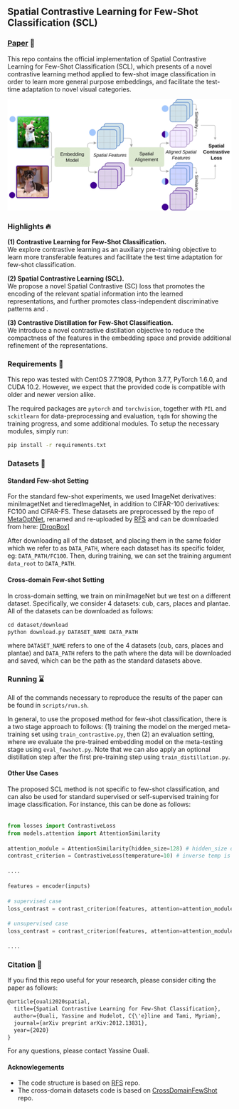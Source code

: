 ## Spatial Contrastive Learning for Few-Shot Classification (SCL)

### [Paper](https://arxiv.org/abs/2012.13831) :page_with_curl:

This repo contains the official implementation of Spatial Contrastive Learning for Few-Shot Classification (SCL), which presents
of a novel contrastive learning method applied to few-shot image classification in order to learn more general purpose embeddings,
and facilitate the test-time adaptation to novel visual categories.

<p align="center"><img src="image/SCL.jpg" width="550"></p>

### Highlights :fire:

**(1) Contrastive Learning for Few-Shot Classification.** \
We explore contrastive learning as an auxiliary pre-training objective
to learn more transferable features and facilitate the test time adaptation for few-shot classification. 

**(2) Spatial Contrastive Learning (SCL).** \
We propose a novel Spatial Contrastive (SC) loss
that promotes the encoding of the relevant spatial information into the learned representations,
and further promotes class-independent discriminative patterns and .

**(3) Contrastive Distillation for Few-Shot Classification.** \
We introduce a novel contrastive distillation objective to reduce the compactness of the features
in the embedding space and provide additional refinement of the representations.


### Requirements :wrench:

This repo was tested with CentOS 7.7.1908, Python 3.7.7, PyTorch 1.6.0, and CUDA 10.2. However, we expect that the provided code is compatible with older and newer version alike.

The required packages are `pytorch` and `torchvision`, together with `PIL` and `sckitlearn` for data-preprocessing and evaluation, `tqdm` for showing the training progress, and some additional modules. To setup the necessary modules, simply run:

```bash
pip install -r requirements.txt
```

### Datasets :minidisc:

#### Standard Few-shot Setting

For the standard few-shot experiments, we used ImageNet derivatives: miniImagetNet and tieredImageNet, in addition to CIFAR-100 derivatives: FC100 and CIFAR-FS.
These datasets are preprocessed by the repo of [MetaOptNet](https://github.com/kjunelee/MetaOptNet), 
renamed and re-uploaded by [RFS](https://github.com/WangYueFt/rfs) and can be downloaded from here: [[DropBox]](https://www.dropbox.com/sh/6yd1ygtyc3yd981/AABVeEqzC08YQv4UZk7lNHvya?dl=0)

After downloading all of the dataset, and placing them in the same folder which we refer to as `DATA_PATH`, where each
dataset has its specific folder, eg: `DATA_PATH/FC100`. Then, during training, we can set the training argument `data_root` to `DATA_PATH`.

#### Cross-domain Few-shot Setting

In cross-domain setting, we train on miniImageNet but we test on a different dataset. Specifically, we consider 4 datasets: cub, cars, places and plantae.
All of the datasets can be downloaded as follows:

```shell
cd dataset/download
python download.py DATASET_NAME DATA_PATH
```

where `DATASET_NAME` refers to one of the 4 datasets (cub, cars, places and plantae) and `DATA_PATH` refers to
the path where the data will be downloaded and saved,
which can be the path as the standard datasets above.

### Running :hourglass:

All of the commands necessary to reproduce the results of the paper can be found in `scripts/run.sh`.

In general, to use the proposed method for few-shot classification, there is a two stage approach to follows: (1) training the model on the
merged meta-training set using `train_contrastive.py`, then (2) an evaluation setting, where we evaluate the pre-trained embedding model on
the meta-testing stage using `eval_fewshot.py`. Note that we can also apply an optional distillation step after the 
first pre-training step using `train_distillation.py`.

#### Other Use Cases

The proposed SCL method is not specific to few-shot classification, and can also be used for
standard supervised or self-supervised training for image classification.
For instance, this can be done as follows:

```python

from losses import ContrastiveLoss
from models.attention import AttentionSimilarity

attention_module = AttentionSimilarity(hidden_size=128) # hidden_size depends on the encoder
contrast_criterion = ContrastiveLoss(temperature=10) # inverse temp is used (0.1)

....

features = encoder(inputs)

# supervised case
loss_contrast = contrast_criterion(features, attention=attention_module, labels=labels)

# unsupervised case
loss_contrast = contrast_criterion(features, attention=attention_module, labels=None)

....


```

### Citation :pencil:

If you find this repo useful for your research, please consider citing the paper as follows:

```
@article{ouali2020spatial,
  title={Spatial Contrastive Learning for Few-Shot Classification},
  author={Ouali, Yassine and Hudelot, C{\'e}line and Tami, Myriam},
  journal={arXiv preprint arXiv:2012.13831},
  year={2020}
}
```

For any questions, please contact Yassine Ouali.

#### Acknowlegements

* The code structure is based on [RFS](https://github.com/WangYueFt/rfs) repo.
* The cross-domain datasets code is based on [CrossDomainFewShot](https://github.com/hytseng0509/CrossDomainFewShot) repo.


